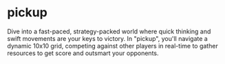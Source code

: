 # pickup
Dive into a fast-paced, strategy-packed world where quick thinking and swift movements are your keys to victory. In "pickup", you'll navigate a dynamic 10x10 grid, competing against other players in real-time to gather resources to get score and outsmart your opponents.
